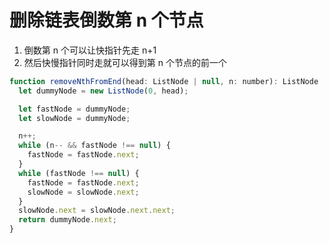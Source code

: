 # 删除链表倒数第 n 个节点

1. 倒数第 n 个可以让快指针先走 n+1
2. 然后快慢指针同时走就可以得到第 n 个节点的前一个

```javascript
function removeNthFromEnd(head: ListNode | null, n: number): ListNode | null {
  let dummyNode = new ListNode(0, head);

  let fastNode = dummyNode;
  let slowNode = dummyNode;

  n++;
  while (n-- && fastNode !== null) {
    fastNode = fastNode.next;
  }
  while (fastNode !== null) {
    fastNode = fastNode.next;
    slowNode = slowNode.next;
  }
  slowNode.next = slowNode.next.next;
  return dummyNode.next;
}
```
